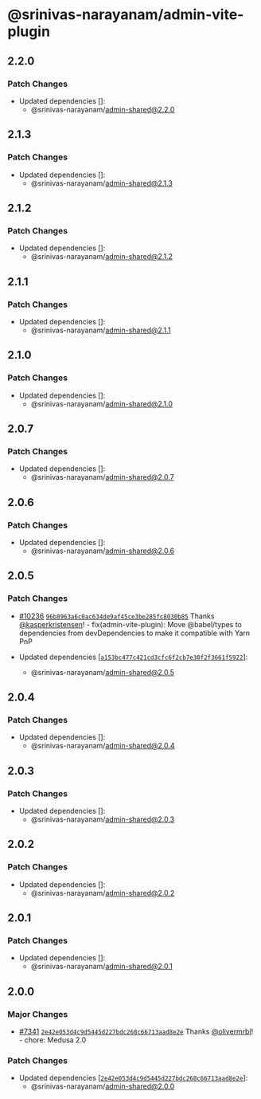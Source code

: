 # @srinivas-narayanam/admin-vite-plugin

## 2.2.0

### Patch Changes

- Updated dependencies []:
  - @srinivas-narayanam/admin-shared@2.2.0

## 2.1.3

### Patch Changes

- Updated dependencies []:
  - @srinivas-narayanam/admin-shared@2.1.3

## 2.1.2

### Patch Changes

- Updated dependencies []:
  - @srinivas-narayanam/admin-shared@2.1.2

## 2.1.1

### Patch Changes

- Updated dependencies []:
  - @srinivas-narayanam/admin-shared@2.1.1

## 2.1.0

### Patch Changes

- Updated dependencies []:
  - @srinivas-narayanam/admin-shared@2.1.0

## 2.0.7

### Patch Changes

- Updated dependencies []:
  - @srinivas-narayanam/admin-shared@2.0.7

## 2.0.6

### Patch Changes

- Updated dependencies []:
  - @srinivas-narayanam/admin-shared@2.0.6

## 2.0.5

### Patch Changes

- [#10236](https://github.com/medusajs/medusa/pull/10236) [`96b8963a6c0ac634de9af45ce3be285fc8030b85`](https://github.com/medusajs/medusa/commit/96b8963a6c0ac634de9af45ce3be285fc8030b85) Thanks [@kasperkristensen](https://github.com/kasperkristensen)! - fix(admin-vite-plugin): Move @babel/types to dependencies from devDependencies to make it compatible with Yarn PnP

- Updated dependencies [[`a153bc477c421cd3cfc6f2cb7e30f2f3661f5922`](https://github.com/medusajs/medusa/commit/a153bc477c421cd3cfc6f2cb7e30f2f3661f5922)]:
  - @srinivas-narayanam/admin-shared@2.0.5

## 2.0.4

### Patch Changes

- Updated dependencies []:
  - @srinivas-narayanam/admin-shared@2.0.4

## 2.0.3

### Patch Changes

- Updated dependencies []:
  - @srinivas-narayanam/admin-shared@2.0.3

## 2.0.2

### Patch Changes

- Updated dependencies []:
  - @srinivas-narayanam/admin-shared@2.0.2

## 2.0.1

### Patch Changes

- Updated dependencies []:
  - @srinivas-narayanam/admin-shared@2.0.1

## 2.0.0

### Major Changes

- [#7341](https://github.com/medusajs/medusa/pull/7341) [`2e42e053d4c9d5445d227bdc268c66713aad8e2e`](https://github.com/medusajs/medusa/commit/2e42e053d4c9d5445d227bdc268c66713aad8e2e) Thanks [@olivermrbl](https://github.com/olivermrbl)! - chore: Medusa 2.0

### Patch Changes

- Updated dependencies [[`2e42e053d4c9d5445d227bdc268c66713aad8e2e`](https://github.com/medusajs/medusa/commit/2e42e053d4c9d5445d227bdc268c66713aad8e2e)]:
  - @srinivas-narayanam/admin-shared@2.0.0
